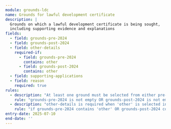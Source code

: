 ```yaml
---
module: grounds-ldc
name: Grounds for lawful development certificate
description: |
  Grounds on which a lawful development certificate is being sought,
  including supporting evidence and explanations
fields:
  - field: grounds-pre-2024
  - field: grounds-post-2024
  - field: other-details
    required-if:
      - field: grounds-pre-2024
        contains: other
      - field: grounds-post-2024
        contains: other
  - field: supporting-applications
  - field: reason
    required: true
rules:
  - description: "At least one ground must be selected from either pre-2024 or post-2024 lists"
    rule: "grounds-pre-2024 is not empty OR grounds-post-2024 is not empty"
  - description: "other-details is required when 'other' is selected in any grounds list"
    rule: "if grounds-pre-2024 contains 'other' OR grounds-post-2024 contains 'other' then other-details is required"
entry-date: 2025-07-10
end-date: ''
---
```

